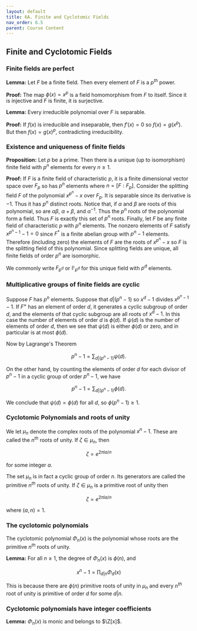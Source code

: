 ```yaml
---
layout: default
title: 6A. Finite and Cyclotomic Fields
nav_order: 6.5
parent: Course Content
---
```


## Finite and Cyclotomic Fields

### Finite fields are perfect

**Lemma:** Let $F$ be a finite field. Then every element of $F$ is a $p^{th}$ power.

**Proof:** The map $\phi(x)=x^{p}$ is a field homomorphism from $F$ to itself. Since it is injective
and $F$ is finite, it is surjective.

**Lemma:** Every irreducible polynomial over $F$ is separable.

**Proof:** If $f(x)$ is irreducible and inseparable, then $f'(x)=0$ so $f(x)=g(x^p)$. But then $f(x)=g(x)^p$, contradicting
irreducibility.

### Existence and uniqueness of finite fields

**Proposition:** Let $p$ be a prime. Then there is a unique (up to isomorphism) finite field with $p^n$ elements for every $n\ge 1$.

**Proof:** If $F$ is a finite field of characteristic $p$, it is a finite dimensional vector space over $F_p$ so has $p^{n}$ elements where $n=[F:F_p]$.
Consider the splitting field $F$ of the polynomial $x^{p^{n}}-x$ over $F_p$. It is separable since its derivative is $-1$.
Thus it has $p^{n}$ distinct roots. Notice that, if $\alpha$ and $\beta$ are roots of this polynomial, so are $\alpha\beta$, $\alpha+\beta$,
and $\alpha^{-1}$. Thus the $p^{n}$ roots of the polynomial form a field. Thus $F$ is exactly this set of $p^{n}$ roots.
Finally, let $F$ be any finite field of characteristic $p$ with $p^{n}$ elements. The nonzero elements of $F$ satisfy $x^{p^{n}-1}-1=0$ since $F^{*}$ is a finite
abelian group with $p^{n}-1$ elements. Therefore (including zero) the elements of $F$ are the roots of $x^{p^{n}}-x$ so $F$ is the splitting field
of this polynomial. Since splitting fields are unique, all finite fields of order $p^{n}$ are isomorphic.

We commonly write $F_{p^{d}}$ or $\mathbb{F}_{p^{d}}$ for this unique field with $p^{d}$ elements.

### Multiplicative groups of finite fields are cyclic

Suppose $F$ has $p^{n}$ elements. Suppose that $d|(p^{n}-1)$ so $x^{d}-1$ divides $x^{p^{n}-1}-1$.
If $F^{\times}$ has an element of order $d$, it generates a cyclic subgroup of order $d$, and the elements
of that cyclic subgroup are all roots of $x^{d}-1$. In this case the number of elements of order $d$ is $\phi(d)$.
If $\psi(d)$ is the number of elements of order $d$, then we see that $\psi(d)$ is either $\phi(d)$ or zero, and in
particular is at most $\phi(d)$.

Now by Lagrange's Theorem

$$
p^{n}-1=\sum_{d|(p^{n}-1)} \psi(d).
$$

On the other hand, by counting the elements of order $d$ for each divisor of $p^{n}-1$ in a cyclic group of order
$p^{n}-1$, we have

$$
p^{n}-1=\sum_{d|(p^{n}-1)} \phi(d).
$$

We conclude that $\psi(d)=\phi(d)$ for all $d$, so $\phi(p^{n}-1)\ge 1$.

### Cyclotomic Polynomials and roots of unity

We let $\mu_n$ denote the complex roots of the polynomial $x^n-1$. These are called the $n^{th}$ roots of unity.
If $\zeta\in\mu_n$, then

$$
\zeta=e^{2\pi i a/n}
$$

for some integer $a$.

The set $\mu_n$ is in fact a cyclic group of order $n$. Its generators are called the primitive $n^{th}$ roots of unity.
If $\zeta\in \mu_n$ is a primitive root of unity then

$$
\zeta=e^{2\pi i a/n}
$$

where $(a,n)=1$.

### The cyclotomic polynomials

The cyclotomic polynomial $\Phi_{n}(x)$ is the polynomial whose roots are the primitive $n^{th}$ roots of unity.

**Lemma:** For all $n\ge 1$, the degree of $\Phi_{n}(x)$ is $\phi(n)$, and

$$
x^{n}-1=\prod_{d|n} \Phi_{d}(x)
$$

This is because there are $\phi(n)$ primitive roots of unity in $\mu_{n}$ and every $n^{th}$ root of unity is primitive of order $d$ for some $d|n$.

### Cyclotomic polynomials have integer coefficients

**Lemma:** $\Phi_{n}(x)$ is monic and belongs to $\Z[x]$.

